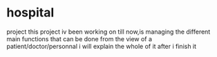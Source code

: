 # hospital
project
this project iv been working on till now,is managing the different main functions that can be done from the view of a patient/doctor/personnal 
i will explain the whole of it after i finish it 
